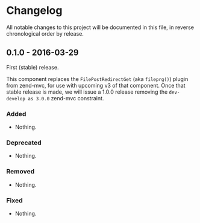 # Changelog

All notable changes to this project will be documented in this file, in reverse chronological order by release.

## 0.1.0 - 2016-03-29

First (stable) release.

This component replaces the `FilePostRedirectGet` (aka `fileprg()`) plugin from
zend-mvc, for use with upcoming v3 of that component. Once that stable release
is made, we will issue a 1.0.0 release removing the `dev-develop as 3.0.0`
zend-mvc constraint.

### Added

- Nothing.

### Deprecated

- Nothing.

### Removed

- Nothing.

### Fixed

- Nothing.
